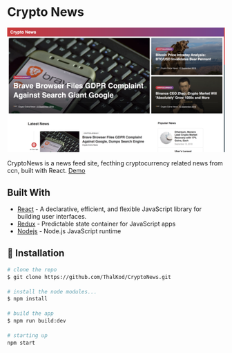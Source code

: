 # Crypto News

![Crypto News](https://github.com/ThalKod/CryptoNews/blob/master/screenshot.png) 


CryptoNews is a news feed site, fecthing cryptocurrency related news from ccn, built with React. [Demo](http://cryptonews.thal.tech/)

## Built With

* [React](https://github.com/facebook/react) - A declarative, efficient, and flexible JavaScript library for building user interfaces.
* [Redux](https://github.com/reduxjs/redux) - Predictable state container for JavaScript apps
* [Nodejs](https://github.com/nodejs/node) - Node.js JavaScript runtime

## :floppy_disk: Installation

```bash
# clone the repo
$ git clone https://github.com/ThalKod/CryptoNews.git

# install the node modules...
$ npm install

# build the app
$ npm run build:dev

# starting up
npm start

```
